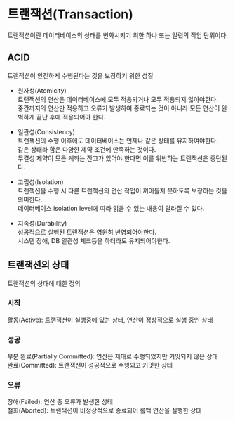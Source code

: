 # 트랜잭션(Transaction)

트랜잭션이란 데이터베이스의 상태를 변화시키기 위한 하나 또는 일련의 작업 단위이다.

## ACID
트랜잭션이 안전하게 수행된다는 것을 보장하기 위한 성질

- 원자성(Atomicity)  
  트랜잭션의 연산은 데이터베이스에 모두 적용되거나 모두 적용되지 않아야한다.  
  중간까지의 연산만 적용하고 오류가 발생하여 종료되는 것이 아니라 모든 연산이 완벽하게 끝난 후에 적용되어야 한다.

- 일관성(Consistency)  
  트랜잭션의 수행 이후에도 데이터베이스는 언제나 같은 상태를 유지하여야한다.  
  같은 상태라 함은 다양한 제약 조건에 만족하는 것이다.  
  무결성 제약이 모든 계좌는 잔고가 있어야 한다면 이를 위반하는 트랜잭션은 중단된다.

- 고립성(Isolation)  
  트랜잭션을 수행 시 다른 트랜잭션의 연산 작업이 끼어들지 못하도록 보장하는 것을 의미한다.  
  데이터베이스 isolation level에 따라 읽을 수 있는 내용이 달라질 수 있다.

- 지속성(Durability)  
  성공적으로 실행된 트랜잭션은 영원히 반영되어야한다.  
  시스템 장애, DB 일관성 체크등을 하더라도 유지되어야한다.    


## 트랜잭션의 상태

트랜잭션의 상태에 대한 정의

### 시작

활동(Active): 트랜잭션이 실행중에 있는 상태, 연산이 정상적으로 실행 중인 상태

### 성공

부분 완료(Partially Committed): 연산은 제대로 수행되었지만 커밋되지 않은 상태  
완료(Committed): 트랜잭션이 성공적으로 수행되고 커밋한 상태

### 오류

장애(Failed): 연산 중 오류가 발생한 상테  
철회(Aborted): 트랜잭션이 비정상적으로 종료되어 롤백 연산을 실행한 상태

